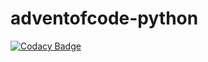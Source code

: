 # adventofcode-python

[![Codacy Badge](https://api.codacy.com/project/badge/grade/f43a539f9a564a41974a1d89bebe423c)](https://www.codacy.com/app/davidjabrennan/adventofcode-python)
